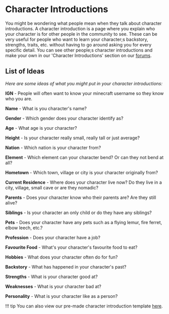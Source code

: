# Character Introductions

You might be wondering what people mean when they talk about character introductions. A character introduction is a page where you explain who your character is for other people in the community to see. These can be very useful for people who want to learn your character;s backstory, strengths, traits, etc. without having to go around asking you for every specific detail. You can see other people;s character introductions and make your own in our 'Character Introductions' section on our <a href="https://www.rokucraft.com/forum/m/24336306/viewforum/9027575" target="_blank">forums</a>.

## List of Ideas

*Here are some ideas of what you might put in your character introductions:*

**IGN** - People will often want to know your minecraft username so they know who you are.

**Name** - What is you character's name?

**Gender** - Which gender does your character identify as?

**Age** - What age is your character?

**Height** - Is your character really small, really tall or just average?

**Nation** - Which nation is your character from?

**Element** - Which element can your character bend? Or can they not bend at all?

**Hometown** - Which town, village or city is your character originally from?

**Current Residence** - Where does your character live now? Do they live in a city, village, small cave or are they nomadic?

**Parents** - Does your character know who their parents are? Are they still alive?

**Siblings** - Is your character an only child or do they have any siblings?

**Pets** - Does your character have any pets such as a flying lemur, fire ferret, elbow leech, etc.?

**Profession** - Does your character have a job?

**Favourite Food** - What's your character's favourite food to eat?

**Hobbies** - What does your character often do for fun?

**Backstory** - What has happened in your character's past?

**Strengths** - What is your character good at?

**Weaknesses** - What is your character bad at?

**Personality** - What is your character like as a person?

!!! tip
    You can also view our pre-made character introduction template <a href="https://www.rokucraft.com/forum/m/24336306/viewthread/31734638-character-introduction-template" target="_blank">here</a>.